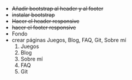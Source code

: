 * ~~Añadir bootstrap al header y al footer~~
* ~~instalar bootstrap~~
* ~~Hacer el header responsive~~
* ~~hacer el footer responsive~~
* Fondo
* crear páginas Juegos, Blog, FAQ, Git, Sobre mí
    1. Juegos
    2. Blog
    1. Sobre mí
    3. FAQ
    4. Git